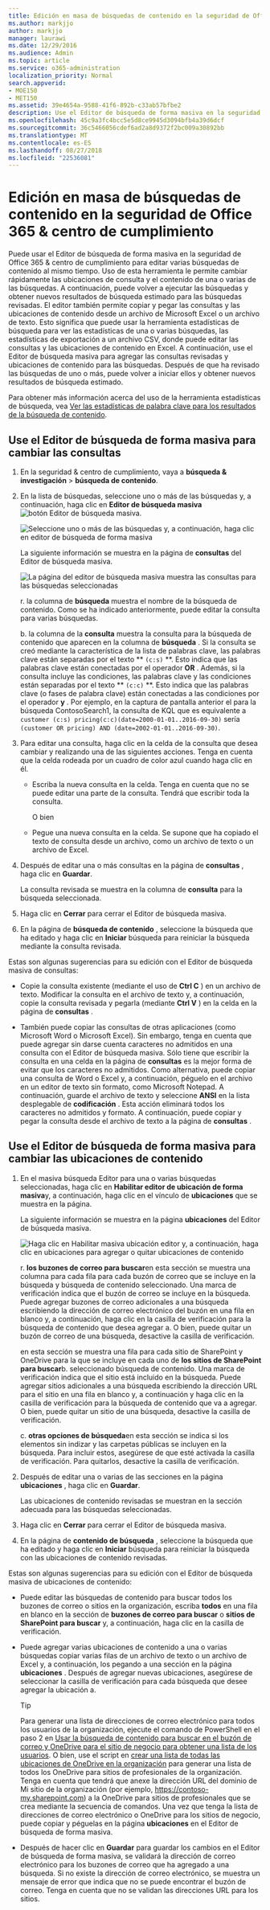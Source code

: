 ```yaml
---
title: Edición en masa de búsquedas de contenido en la seguridad de Office 365 &amp; centro de cumplimiento
ms.author: markjjo
author: markjjo
manager: laurawi
ms.date: 12/29/2016
ms.audience: Admin
ms.topic: article
ms.service: o365-administration
localization_priority: Normal
search.appverid:
- MOE150
- MET150
ms.assetid: 39e4654a-9588-41f6-892b-c33ab57bfbe2
description: Use el Editor de búsqueda de forma masiva en la seguridad de Office 365 &amp; centro de cumplimiento para cambiar rápidamente las ubicaciones de consulta y el contenido de las búsquedas de contenido de uno o más.
ms.openlocfilehash: 45c9a3fc4bcc5e5d8ce9945d3094bfb4a39d6dcf
ms.sourcegitcommit: 36c5466056cdef6ad2a8d9372f2bc009a30892bb
ms.translationtype: MT
ms.contentlocale: es-ES
ms.lasthandoff: 08/27/2018
ms.locfileid: "22536081"
---
```

# <a name="bulk-edit-content-searches-in-the-office-365-security-amp-compliance-center"></a>Edición en masa de búsquedas de contenido en la seguridad de Office 365 &amp; centro de cumplimiento

Puede usar el Editor de búsqueda de forma masiva en la seguridad de Office 365 &amp; centro de cumplimiento para editar varias búsquedas de contenido al mismo tiempo. Uso de esta herramienta le permite cambiar rápidamente las ubicaciones de consulta y el contenido de una o varias de las búsquedas. A continuación, puede volver a ejecutar las búsquedas y obtener nuevos resultados de búsqueda estimado para las búsquedas revisadas. El editor también permite copiar y pegar las consultas y las ubicaciones de contenido desde un archivo de Microsoft Excel o un archivo de texto. Esto significa que puede usar la herramienta estadísticas de búsqueda para ver las estadísticas de una o varias búsquedas, las estadísticas de exportación a un archivo CSV, donde puede editar las consultas y las ubicaciones de contenido en Excel. A continuación, use el Editor de búsqueda masiva para agregar las consultas revisadas y ubicaciones de contenido para las búsquedas. Después de que ha revisado las búsquedas de uno o más, puede volver a iniciar ellos y obtener nuevos resultados de búsqueda estimado.
  
Para obtener más información acerca del uso de la herramienta estadísticas de búsqueda, vea [Ver las estadísticas de palabra clave para los resultados de la búsqueda de contenido](view-keyword-statistics-for-content-search.md).
  
## <a name="use-the-bulk-search-editor-to-change-queries"></a>Use el Editor de búsqueda de forma masiva para cambiar las consultas

1. En la seguridad &amp; centro de cumplimiento, vaya a **búsqueda &amp; investigación** \> **búsqueda de contenido**.
    
2. En la lista de búsquedas, seleccione uno o más de las búsquedas y, a continuación, haga clic en **Editor de búsqueda masiva** ![botón Editor de búsqueda masiva](media/1ddb3d18-2f00-4a7b-98a6-817ca5ec7014.png).
    
    ![Seleccione uno o más de las búsquedas y, a continuación, haga clic en editor de búsqueda de forma masiva](media/600c9716-89a2-4451-b111-fa7cfaad2006.png)
  
    La siguiente información se muestra en la página de **consultas** del Editor de búsqueda masiva. 
    
    ![La página del editor de búsqueda masiva muestra las consultas para las búsquedas seleccionadas](media/189659af-cc78-4479-b0bc-a93decad2f6c.png)
  
    r. la columna de **búsqueda** muestra el nombre de la búsqueda de contenido. Como se ha indicado anteriormente, puede editar la consulta para varias búsquedas. 
    
    b. la columna de la **consulta** muestra la consulta para la búsqueda de contenido que aparecen en la columna de **búsqueda** . Si la consulta se creó mediante la característica de la lista de palabras clave, las palabras clave están separadas por el texto ** `(c:s)` **. Esto indica que las palabras clave están conectadas por el operador **OR** . Además, si la consulta incluye las condiciones, las palabras clave y las condiciones están separadas por el texto ** `(c:c)` **. Esto indica que las palabras clave (o fases de palabra clave) están conectadas a las condiciones por el operador **y** . Por ejemplo, en la captura de pantalla anterior el para la búsqueda ContosoSearch1, la consulta de KQL que es equivalente a `customer (c:s) pricing(c:c)(date=2000-01-01..2016-09-30)` sería `(customer OR pricing) AND (date=2002-01-01..2016-09-30)`.
    
3. Para editar una consulta, haga clic en la celda de la consulta que desea cambiar y realizando una de las siguientes acciones. Tenga en cuenta que la celda rodeada por un cuadro de color azul cuando haga clic en él.
    
   - Escriba la nueva consulta en la celda. Tenga en cuenta que no se puede editar una parte de la consulta. Tendrá que escribir toda la consulta.
    
      O bien
    
    - Pegue una nueva consulta en la celda. Se supone que ha copiado el texto de consulta desde un archivo, como un archivo de texto o un archivo de Excel.
    
4. Después de editar una o más consultas en la página de **consultas** , haga clic en **Guardar**.
    
    La consulta revisada se muestra en la columna de **consulta** para la búsqueda seleccionada. 
    
5. Haga clic en **Cerrar** para cerrar el Editor de búsqueda masiva. 
    
6. En la página de **búsqueda de contenido** , seleccione la búsqueda que ha editado y haga clic en **Iniciar** búsqueda para reiniciar la búsqueda mediante la consulta revisada. 
    
Estas son algunas sugerencias para su edición con el Editor de búsqueda masiva de consultas:
  
- Copie la consulta existente (mediante el uso de **Ctrl C** ) en un archivo de texto. Modificar la consulta en el archivo de texto y, a continuación, copie la consulta revisada y pegarla (mediante **Ctrl V** ) en la celda en la página de **consultas** . 
    
- También puede copiar las consultas de otras aplicaciones (como Microsoft Word o Microsoft Excel). Sin embargo, tenga en cuenta que puede agregar sin darse cuenta caracteres no admitidos en una consulta con el Editor de búsqueda masiva. Sólo tiene que escribir la consulta en una celda en la página de **consultas** es la mejor forma de evitar que los caracteres no admitidos. Como alternativa, puede copiar una consulta de Word o Excel y, a continuación, péguelo en el archivo en un editor de texto sin formato, como Microsoft Notepad. A continuación, guarde el archivo de texto y seleccione **ANSI** en la lista desplegable de **codificación** . Esta acción eliminará todos los caracteres no admitidos y formato. A continuación, puede copiar y pegar la consulta desde el archivo de texto a la página de **consultas** . 
    
  
## <a name="use-the-bulk-search-editor-to-change-content-locations"></a>Use el Editor de búsqueda de forma masiva para cambiar las ubicaciones de contenido

1. En el masiva búsqueda Editor para una o varias búsquedas seleccionadas, haga clic en **Habilitar editor de ubicación de forma masiva**y, a continuación, haga clic en el vínculo de **ubicaciones** que se muestra en la página. 
    
    La siguiente información se muestra en la página **ubicaciones** del Editor de búsqueda masiva. 
    
    ![Haga clic en Habilitar masiva ubicación editor y, a continuación, haga clic en ubicaciones para agregar o quitar ubicaciones de contenido](media/a5a468ce-bd63-4c53-bc37-ff64cf769e59.png)
  
    r. **los buzones de correo para buscar**en esta sección se muestra una columna para cada fila para cada buzón de correo que se incluye en la búsqueda y búsqueda de contenido seleccionado. Una marca de verificación indica que el buzón de correo se incluye en la búsqueda. Puede agregar buzones de correo adicionales a una búsqueda escribiendo la dirección de correo electrónico del buzón en una fila en blanco y, a continuación, haga clic en la casilla de verificación para la búsqueda de contenido que desea agregar a. O bien, puede quitar un buzón de correo de una búsqueda, desactive la casilla de verificación.
    
    en esta sección se muestra una fila para cada sitio de SharePoint y OneDrive para la que se incluye en cada uno de **los sitios de SharePoint para buscar**b. seleccionado búsqueda de contenido. Una marca de verificación indica que el sitio está incluido en la búsqueda. Puede agregar sitios adicionales a una búsqueda escribiendo la dirección URL para el sitio en una fila en blanco y, a continuación y haga clic en la casilla de verificación para la búsqueda de contenido que va a agregar. O bien, puede quitar un sitio de una búsqueda, desactive la casilla de verificación.
    
    c. **otras opciones de búsqueda**en esta sección se indica si los elementos sin indizar y las carpetas públicas se incluyen en la búsqueda. Para incluir estos, asegúrese de que esté activada la casilla de verificación. Para quitarlos, desactive la casilla de verificación.
    
2. Después de editar una o varias de las secciones en la página **ubicaciones** , haga clic en **Guardar**.
    
    Las ubicaciones de contenido revisadas se muestran en la sección adecuada para las búsquedas seleccionadas.
    
3. Haga clic en **Cerrar** para cerrar el Editor de búsqueda masiva. 
    
4. En la página de **contenido de búsqueda** , seleccione la búsqueda que ha editado y haga clic en **Iniciar** búsqueda para reiniciar la búsqueda con las ubicaciones de contenido revisadas. 
    
Estas son algunas sugerencias para su edición con el Editor de búsqueda masiva de ubicaciones de contenido:
  
- Puede editar las búsquedas de contenido para buscar todos los buzones de correo o sitios en la organización, escriba **todos** en una fila en blanco en la sección de **buzones de correo para buscar** o **sitios de SharePoint para buscar** y, a continuación, haga clic en la casilla de verificación. 
    
- Puede agregar varias ubicaciones de contenido a una o varias búsquedas copiar varias filas de un archivo de texto o un archivo de Excel y, a continuación, los pegando a una sección en la página **ubicaciones** . Después de agregar nuevas ubicaciones, asegúrese de seleccionar la casilla de verificación para cada búsqueda que desee agregar la ubicación a. 
    
    > [!TIP]
    > Para generar una lista de direcciones de correo electrónico para todos los usuarios de la organización, ejecute el comando de PowerShell en el paso 2 en [Usar la búsqueda de contenido para buscar en el buzón de correo y OneDrive para el sitio de negocio para obtener una lista de los usuarios](search-the-mailbox-and-onedrive-for-business-for-a-list-of-users.md#step2). O bien, use el script en [crear una lista de todas las ubicaciones de OneDrive en la organización](https://support.office.com/article/8e200cb2-c768-49cb-88ec-53493e8ad80a) para generar una lista de todos los OneDrive para sitios de profesionales de la organización. Tenga en cuenta que tendrá que anexe la dirección URL del dominio de Mi sitio de la organización (por ejemplo, https://contoso-my.sharepoint.com) a la OneDrive para sitios de profesionales que se crea mediante la secuencia de comandos. Una vez que tenga la lista de direcciones de correo electrónico o OneDrive para los sitios de negocio, puede copiar y péguelas en la página **ubicaciones** en el Editor de búsqueda de forma masiva. 
  
- Después de hacer clic en **Guardar** para guardar los cambios en el Editor de búsqueda de forma masiva, se validará la dirección de correo electrónico para los buzones de correo que ha agregado a una búsqueda. Si no existe la dirección de correo electrónico, se muestra un mensaje de error que indica que no se puede encontrar el buzón de correo. Tenga en cuenta que no se validan las direcciones URL para los sitios. 
  

